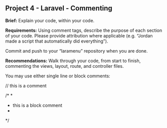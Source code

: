 ## Project 4 - Laravel - Commenting

**Brief:** Explain your code, within your code.

**Requirements:** Using comment tags, describe the purpose of each section of your code. Please provide attribution where applicable (e.g. “Jordan made a script that automatically did everything”). 

Commit and push to your “laramenu” repository when you are done.

**Recommendations:** Walk through your code, from start to finish, commenting the views, layout, route, and controller files.

You may use either single line or block comments:

// this is a comment

/*
 *
 * this is a block comment
 *
 */
